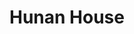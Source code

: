 ---
layout: place
title: "Hunan House"
permalink: /pennsylvania/palmerton/hunan-house.html
stateAbbr: PA
stateName: Pennsylvania
cityName: Palmerton
place_id: ChIJO6s6vJFOxIkRkI0918uQKSQ
photos:
  - name: >-
      places/ChIJO6s6vJFOxIkRkI0918uQKSQ/photos/AeeoHcLwx919tHLPPGtT_vYj4CAJw-uv_LnbaXhI8QKo0Tm3TfIjKbOXR9McWYfWFKR0QX9fML_O0Byx1L_ijpE-Hc9ExdlxqRJt0Bu0BuwuY8vKMCLqcnxexYpQb8k3SZQvOzy7o82NBQDbpXQJgIoSbrwtBfr2oqgXo_pX6rcceSTDWYVZworR4g6sqSncmiiy05RctDXRJabGkShstkQttPTXDu3VLiNofIO4nTyyTNzROvLlISrz9C7XhJhlC-iB2uhpRprTZmhyQKoqIMV1iLTIdBnSafOKfr7HXMTWz4jvfw
    widthPx: 3024
    heightPx: 4032
    authorAttributions:
      - displayName: Hunan House
        uri: https://maps.google.com/maps/contrib/110140673544786979737
        photoUri: >-
          https://lh3.googleusercontent.com/a/ACg8ocJpM9-fF5FgaquY_JeFcVIZE3WH0er9qa3jzPG6Gvhh0_m15A=s100-p-k-no-mo
    flagContentUri: >-
      https://www.google.com/local/imagery/report/?cb_client=maps_api_places.places_api&image_key=!1e10!2sAF1QipOH3tAAglPve-OC4pl59yV45Wqjz3mRZZbW4Jgh&hl=en-US
    googleMapsUri: >-
      https://www.google.com/maps/place//data=!3m4!1e2!3m2!1sAF1QipOH3tAAglPve-OC4pl59yV45Wqjz3mRZZbW4Jgh!2e10!4m2!3m1!1s0x89c44e91bc3aab3b:0x242990cbd73d8d90
  - name: >-
      places/ChIJO6s6vJFOxIkRkI0918uQKSQ/photos/AeeoHcLXJ5XuddRBc-mEnq297uY2B6DOZzhrDr8cNQ-Ej43yTeXWO1n7_rnpgk24-IylhAPwV9TJhvJ3XnrdMDoY3n1DxzcpQ1JlK5UfsJUN3I3LKH5AshPCvlOjJhWq6TRKPseqH7iMjvniYUNQTt3ETe6xf4KQWJQyY-tlGQ4bH6z2ut6LLxnNG7MC2ZfbFwJPnZ0-pDly0eoq0RF9eUGqdAT1HYFpH-UzBuriEuEXhnJJWdtLOUIZTBe3hdR4jAPW1qWDhTJTiDh01CbDcRXrrh44nQCp8BNQ-fIxqzocj0j_ug
    widthPx: 1440
    heightPx: 1080
    authorAttributions:
      - displayName: Hunan House
        uri: https://maps.google.com/maps/contrib/110140673544786979737
        photoUri: >-
          https://lh3.googleusercontent.com/a/ACg8ocJpM9-fF5FgaquY_JeFcVIZE3WH0er9qa3jzPG6Gvhh0_m15A=s100-p-k-no-mo
    flagContentUri: >-
      https://www.google.com/local/imagery/report/?cb_client=maps_api_places.places_api&image_key=!1e10!2sAF1QipOdXT9h-GNxz_ZoHuWzaEFOVTG22LB_-UPc-gCM&hl=en-US
    googleMapsUri: >-
      https://www.google.com/maps/place//data=!3m4!1e2!3m2!1sAF1QipOdXT9h-GNxz_ZoHuWzaEFOVTG22LB_-UPc-gCM!2e10!4m2!3m1!1s0x89c44e91bc3aab3b:0x242990cbd73d8d90
  - name: >-
      places/ChIJO6s6vJFOxIkRkI0918uQKSQ/photos/AeeoHcJvJ1cvBEsXZB1sUjaeVxwezUs3MF1uuT6cgJormceDHtK4ri8Ws8YeB24yG0cQr_yTr2X64nuWTjsOqyJkpe1vbyiPccyiXu0dKanLQ0mei_KGYC6VNJzu6UbGjtJ5aiwO8xJfPztt8a1YoQTtoSEJsqccdn0U36v_vhRgRmJ-2sW-SrCq30v-4fwQ974jXmE-JuAg11LZ5eTl0iNq7wYh6L5-s6fkkg7mmvvXd23Y7CBRqsdTWR4a6D4x8hKqNj0JkTy6Qb-nj2EwTLMmGgO_Fp4EulSWAs03pXGr484RqA
    widthPx: 4032
    heightPx: 3024
    authorAttributions:
      - displayName: Hunan House
        uri: https://maps.google.com/maps/contrib/110140673544786979737
        photoUri: >-
          https://lh3.googleusercontent.com/a/ACg8ocJpM9-fF5FgaquY_JeFcVIZE3WH0er9qa3jzPG6Gvhh0_m15A=s100-p-k-no-mo
    flagContentUri: >-
      https://www.google.com/local/imagery/report/?cb_client=maps_api_places.places_api&image_key=!1e10!2sAF1QipN87WXaG7H_0ryfqSg-sEe133a1mAfd1oSG8hgi&hl=en-US
    googleMapsUri: >-
      https://www.google.com/maps/place//data=!3m4!1e2!3m2!1sAF1QipN87WXaG7H_0ryfqSg-sEe133a1mAfd1oSG8hgi!2e10!4m2!3m1!1s0x89c44e91bc3aab3b:0x242990cbd73d8d90
  - name: >-
      places/ChIJO6s6vJFOxIkRkI0918uQKSQ/photos/AeeoHcJ9BsYeYFMQ2b_xqQDxhA41ocJqjIBalpZJuei8Vui_I21mWEPMIrWcvzyZf_pqjb4pVzAJ55IaSenq1HKlJiQc53CHciUpf1Kua5gbd7xeEaT0FXXZJgC1IAZbnVfONTsDFQiuRJGthD9BSt6rRboHpRIPVvJWWCmFWPT6UHN0iZ-lhn5S6NP7IwNwbWUM51_5lVF-mdkeRCbHpvAH7-IOZ7KXQ5ttx0sWQSW4RqBztZTWBif4r35-8Qt598g-KWLh0P2vrYDypcrLwbDjs3Uev5bPumi1Lkp6RxGJB-WG7jgBzLnWnLQgfRnC4Yqse_w9Az6nClE8pZB1C3qbCIIOY_UlzD1WylAhHais9_smZBjeODJX4gDNDsnUE16QqNvniluw644t32KE7JIEAtG-WttxprMKEDawsm2mSGCxukhM
    widthPx: 2268
    heightPx: 4032
    authorAttributions:
      - displayName: Kar Explore
        uri: https://maps.google.com/maps/contrib/117797427151019059179
        photoUri: >-
          https://lh3.googleusercontent.com/a-/ALV-UjXJn0Qw_a65HCnB_kDhAAON537fkhLU9M3y0U0oZG9z8yNjQNF3=s100-p-k-no-mo
    flagContentUri: >-
      https://www.google.com/local/imagery/report/?cb_client=maps_api_places.places_api&image_key=!1e10!2sCIHM0ogKEICAgICnlqHv0QE&hl=en-US
    googleMapsUri: >-
      https://www.google.com/maps/place//data=!3m4!1e2!3m2!1sCIHM0ogKEICAgICnlqHv0QE!2e10!4m2!3m1!1s0x89c44e91bc3aab3b:0x242990cbd73d8d90
  - name: >-
      places/ChIJO6s6vJFOxIkRkI0918uQKSQ/photos/AeeoHcKzToCQSgqmdfvh8wwrPLqSvdQewzyCar0U84skGnJbfRjc8kkys3dvPAdNnIx4ZyuTHcAbyK0wc0b2hqn1RVx0xg79qMaAYvUlkuNf28ObqXM0is8V7nBAgGuNwolBVEhsP4ahrIQm527E8yte-3AT_auoJ_ludjCDn6b2H4Cd2ONLjFY7gkdnSKdQdYesuqschZ98OWvzLQNnUEeJp6iX4qI5OzPgxUtlAllO4y-v22BcOvvb_uTrjtWgRtSA0YTmwx4LvfOOE3HlghXJcwAtpQgQqHbRwlWfHpRzGm5E3hDfLmZ2bNctJbquGe84h0VzyzjtvolVwCp3NwbsK_v3wZqkzFBxPPezPtVWHEfS98VC75nj2lR8cj-gLH1HMFc8RKTE_5v_VIT3SLMdIuJTpWdwnqebe1n3qTr6SkR9I5Ka
    widthPx: 4032
    heightPx: 2268
    authorAttributions:
      - displayName: Stephen Hinkle
        uri: https://maps.google.com/maps/contrib/116687568397978408695
        photoUri: >-
          https://lh3.googleusercontent.com/a-/ALV-UjXqkwcuEKSR0n0fxbRU_6fswmym-enYX6GY3FZggxFA2j6OyKbogQ=s100-p-k-no-mo
    flagContentUri: >-
      https://www.google.com/local/imagery/report/?cb_client=maps_api_places.places_api&image_key=!1e10!2sCIHM0ogKEICAgID4-I-owQE&hl=en-US
    googleMapsUri: >-
      https://www.google.com/maps/place//data=!3m4!1e2!3m2!1sCIHM0ogKEICAgID4-I-owQE!2e10!4m2!3m1!1s0x89c44e91bc3aab3b:0x242990cbd73d8d90
  - name: >-
      places/ChIJO6s6vJFOxIkRkI0918uQKSQ/photos/AeeoHcKRCxfNls2ya4JfKFIbc2wqXfWb4IznGIwJf65qC0HCu30WEpeHONA5I719d1OA3j1gUewfedB19f9rWnw0dZb3fdcn8dZYtrt6y3pZXTmwdiCtxM1GF6K4-uL7yApppJ1rNbpLwKv_YF2AFeGuSL2G4sw68LPwgI8PGOK2PVa8m-KdLJnwOwzlhyVFxVo7MMNxkP8xblN9fmiD7fgkKrN-WPkECPguHKfr9tJVoEqZ1H49gamVrooGz54a4Arspd4X3aU3J1QNSbfnV8xHmNvlmTJy6MfXrSiJWkhoTAxjfQvqXWMiAGnT4CiOObweFOFd6A-PrG_xMF-NLBx26kf9GhUMr25YlJqBbtKLxU9mzJ_7OeTNK0W5wDnPGCZMt1rAmQnYJzy_wcjobdtW64u9T6O2gAEiXtYkyeyEYmOCnpQX
    widthPx: 3024
    heightPx: 4032
    authorAttributions:
      - displayName: J Dalton
        uri: https://maps.google.com/maps/contrib/111010263223888279639
        photoUri: >-
          https://lh3.googleusercontent.com/a-/ALV-UjW3lpbK35LdMLG1XWjDPA3AesDuQd13eSwRcRuRgcUcN-Iu1Z0OQw=s100-p-k-no-mo
    flagContentUri: >-
      https://www.google.com/local/imagery/report/?cb_client=maps_api_places.places_api&image_key=!1e10!2sCIHM0ogKEICAgIDB0tOSiAE&hl=en-US
    googleMapsUri: >-
      https://www.google.com/maps/place//data=!3m4!1e2!3m2!1sCIHM0ogKEICAgIDB0tOSiAE!2e10!4m2!3m1!1s0x89c44e91bc3aab3b:0x242990cbd73d8d90
  - name: >-
      places/ChIJO6s6vJFOxIkRkI0918uQKSQ/photos/AeeoHcIfvDy_nNjc1bm-WmpYoEB_qSI92iZeKZj8w5XKZ3yFKZfVNigNAMI0Bpyj9eScqAIv9edesgg6LDqNeqqTsXgBMVF2G69sDwBags8kSRAUcvFKQRCAvSpuRUo68GrC3FquQS-iX1nL0T-ZxOUnqDCPMufQtO4HBR4_vdb82ugrIaXT30C_ZLKtK-LmCozFlTSYKECvDn0BWGSoPlqsUhZsqmhVCOZL7qfoAThTtgRux1gTye8D22yBhX3JrDwJUC7ZPNNHYeMVF0woRNTPFCNO4BlzMfTtxlbKrWd8_P-xS5IboNGaQfOCl6-gPEJojbK3jIlwlFWb9NyJURSkWeX5uWC3u_xmrZqqW0OHz0J6r-iBOar5lNU-XkpQufG9xgIY3edJ3lbHppwc9wnVlMG34dD6HCmoOyROwf2JxQ8p3A
    widthPx: 4032
    heightPx: 3024
    authorAttributions:
      - displayName: Matt Hootz
        uri: https://maps.google.com/maps/contrib/103030306721768272956
        photoUri: >-
          https://lh3.googleusercontent.com/a-/ALV-UjVJtzubv613-hwWs-PNv0DL4xuHGO4LzjhFQJrulb66-hTTxMu2=s100-p-k-no-mo
    flagContentUri: >-
      https://www.google.com/local/imagery/report/?cb_client=maps_api_places.places_api&image_key=!1e10!2sCIHM0ogKEICAgICk8trxPQ&hl=en-US
    googleMapsUri: >-
      https://www.google.com/maps/place//data=!3m4!1e2!3m2!1sCIHM0ogKEICAgICk8trxPQ!2e10!4m2!3m1!1s0x89c44e91bc3aab3b:0x242990cbd73d8d90
  - name: >-
      places/ChIJO6s6vJFOxIkRkI0918uQKSQ/photos/AeeoHcL9pvsbdJ3tv76x8yjnd44j6cnGiJ6lynaNG6zx2QQJkyKCaIb_-7bO2itkmaMQVq43WtAnKsSZ0OAQvxa7iI3zLT5TDl9whCynWH4T2VDHZ9ozGm-lHbNevun6zbbu8fMsRA6eiZqWs7jggRrRJIbull_kqW8zcRZAFHO83BLAUH_NUyk_e90rj_nANQJ9JPx7D7Ws31IJSzy8SXSrQ2--o__H2fXP6E1mh7kCTtAR6qy-4b1yK1eTppI9uLuLrJYs0fkCBeSEtRa5NelImWCd8pyexCYl_mb9kWOsU772xzzW2hgjP5f07hxthn4UyUtwP8OntS-_HDQ-jgmdpVh4CKpx6beeWb16_PM0ZGtLH3lxEFQz60b6S-le6oSusr9lMw46wxv9SEzluAGmwx-SfIsZQjowfk9uJ_g
    widthPx: 4032
    heightPx: 2268
    authorAttributions:
      - displayName: Stephen Hinkle
        uri: https://maps.google.com/maps/contrib/116687568397978408695
        photoUri: >-
          https://lh3.googleusercontent.com/a-/ALV-UjXqkwcuEKSR0n0fxbRU_6fswmym-enYX6GY3FZggxFA2j6OyKbogQ=s100-p-k-no-mo
    flagContentUri: >-
      https://www.google.com/local/imagery/report/?cb_client=maps_api_places.places_api&image_key=!1e10!2sCIHM0ogKEICAgID47rpW&hl=en-US
    googleMapsUri: >-
      https://www.google.com/maps/place//data=!3m4!1e2!3m2!1sCIHM0ogKEICAgID47rpW!2e10!4m2!3m1!1s0x89c44e91bc3aab3b:0x242990cbd73d8d90
  - name: >-
      places/ChIJO6s6vJFOxIkRkI0918uQKSQ/photos/AeeoHcIntdB7DlIkACJyrsFQzJx3hwG8PgD0VZSsrKEDTC7z2iSrpvNvyyxys5bQIXh3MM3xIh-H25MwgBto1Sqi0X0dc5pF2l6FPD4xBDU8qqpvf9T6WBJ6HPSIf6ziUzHEn_2rpRkRTaYiQhQsSpww6fMWlCBFcG8S3wR1iIGTmB10teKK4XDQQvF3RsH5xNtJt79Al2QAO4jYTGKIZx3bd6sxnFQDgRg0qUEZMAAvrqWcdaJUFAcZO9TFtBpPXcvXIbtmBdnVqgmB8FYtt3vLi2b1Y3ZCC0olzEMakdGVe4QHwaBk7YvVVL97p5MY12mPi7VVZmBEMfDRpXFfr-s9e7qdRR1XO2zo3ra7OODBb5YC7SwuEXUahEasOsPcqZzqhXAe0Le4Ev9iMd95ekNUdKPL1lTpGZ2L5RsgsPtUegl7si4K
    widthPx: 2268
    heightPx: 4032
    authorAttributions:
      - displayName: Kar Explore
        uri: https://maps.google.com/maps/contrib/117797427151019059179
        photoUri: >-
          https://lh3.googleusercontent.com/a-/ALV-UjXJn0Qw_a65HCnB_kDhAAON537fkhLU9M3y0U0oZG9z8yNjQNF3=s100-p-k-no-mo
    flagContentUri: >-
      https://www.google.com/local/imagery/report/?cb_client=maps_api_places.places_api&image_key=!1e10!2sCIHM0ogKEICAgICnlqHvsQE&hl=en-US
    googleMapsUri: >-
      https://www.google.com/maps/place//data=!3m4!1e2!3m2!1sCIHM0ogKEICAgICnlqHvsQE!2e10!4m2!3m1!1s0x89c44e91bc3aab3b:0x242990cbd73d8d90
  - name: >-
      places/ChIJO6s6vJFOxIkRkI0918uQKSQ/photos/AeeoHcKxyvh1RebWPzeFrn_3sqclPPgHa5U8gXKUxcbnqvIVriKZUMiUloAtjCPVkixK4vDk56--E7cOnf9xAfxGt3AHqxwGeUrtAAR8z1GWGn3Gyr0iRgoP1j_ctKx8hVO-VwDTrwazvnnEG9PM7fcGolIskv-pRP7yOEgye3hP4OanPa3JO_1c9a6QNcSN1tqk6ScYCSJCfOQnZSF_53IKYqkh9fIjiOEokTORxRMSnCUHS-Izrz33q1jZ7FxjCahGAJTJQGh__t3x5WU5oEYy9vdFZYGqXpd8m4fdJeNiXPamPM8ujb8J2rqJI00m3R_QNhvQNQtjz_rCWkHbSvRM9JTwEoHXkBMBYx6SiGtQpv8PGpUl0VM0ejhwdPyzOnMNSZQ1IB9qzmrvTUc1os6TlDuXaERk8cmsoDzfWUMM6wJtsA
    widthPx: 4032
    heightPx: 2268
    authorAttributions:
      - displayName: Stephen Hinkle
        uri: https://maps.google.com/maps/contrib/116687568397978408695
        photoUri: >-
          https://lh3.googleusercontent.com/a-/ALV-UjXqkwcuEKSR0n0fxbRU_6fswmym-enYX6GY3FZggxFA2j6OyKbogQ=s100-p-k-no-mo
    flagContentUri: >-
      https://www.google.com/local/imagery/report/?cb_client=maps_api_places.places_api&image_key=!1e10!2sCIHM0ogKEICAgID47va2Fg&hl=en-US
    googleMapsUri: >-
      https://www.google.com/maps/place//data=!3m4!1e2!3m2!1sCIHM0ogKEICAgID47va2Fg!2e10!4m2!3m1!1s0x89c44e91bc3aab3b:0x242990cbd73d8d90
address: 493 Delaware Ave, Palmerton, PA 18071, USA
street: 493 Delaware Ave
city: Palmerton
state: PA
zip: '18071'
country: USA
neighborhood: null
latitude: '40.803991'
longitude: '-75.604892'
accessibility_options:
  wheelchairAccessibleParking: true
  wheelchairAccessibleEntrance: true
  wheelchairAccessibleRestroom: true
  wheelchairAccessibleSeating: true
business_status: OPERATIONAL
name: Hunan House
google_maps_links:
  directionsUri: >-
    https://www.google.com/maps/dir//''/data=!4m7!4m6!1m1!4e2!1m2!1m1!1s0x89c44e91bc3aab3b:0x242990cbd73d8d90!3e0
  placeUri: https://maps.google.com/?cid=2605773064574438800
  writeAReviewUri: >-
    https://www.google.com/maps/place//data=!4m3!3m2!1s0x89c44e91bc3aab3b:0x242990cbd73d8d90!12e1
  reviewsUri: >-
    https://www.google.com/maps/place//data=!4m4!3m3!1s0x89c44e91bc3aab3b:0x242990cbd73d8d90!9m1!1b1
  photosUri: >-
    https://www.google.com/maps/place//data=!4m3!3m2!1s0x89c44e91bc3aab3b:0x242990cbd73d8d90!10e5
primary_type: Chinese Restaurant
opening_hours:
  regular: null
  current: null
secondary_opening_hours:
  regular:
    weekdayDescriptions: null
    type: null
  current:
    weekdayDescriptions: null
    type: null
phone: (610) 826-4567
price_level: PRICE_LEVEL_MODERATE
price_range: $10 &ndash; $20
rating: '4.1'
rating_count: 241
website: http://palmertonhunanhouse.com/
description: null
reviews: null
parking_options: null
payment_options: null
allow_dogs: null
curbside_pickup: null
delivery: null
dine_in: null
good_for_children: null
good_for_groups: null
good_for_sports: null
live_music: null
menu_for_children: null
outdoor_seating: null
reservable: null
restroom: null
serves_beer: null
serves_breakfast: null
serves_brunch: null
serves_cocktails: null
serves_coffee: null
serves_dinner: null
serves_dessert: null
serves_lunch: null
serves_vegetarian_food: null
serves_wine: null
takeout: null

---